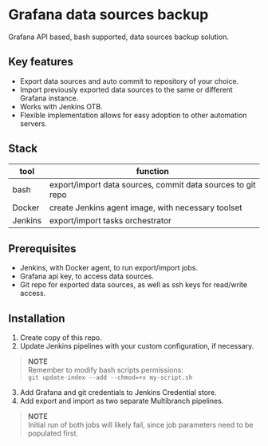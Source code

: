 # Grafana data sources backup
Grafana API based, bash supported, data sources backup solution.

## Key features
* Export data sources and auto commit to repository of your choice.
* Import previously exported data sources to the same or different Grafana instance.
* Works with Jenkins OTB.
* Flexible implementation allows for easy adoption to other automation servers.

## Stack
tool                                                                                              | function
---                                                                                               | ---
bash                                                                                              | export/import data sources, commit data sources to git repo
Docker                                                                                            | create Jenkins agent image, with necessary toolset 
Jenkins                                                                                           | export/import tasks orchestrator

## Prerequisites
* Jenkins, with Docker agent, to run export/import jobs.
* Grafana api key, to access data sources.
* Git repo for exported data sources, as well as ssh keys for read/write access.

## Installation
1. Create copy of this repo.
2. Update Jenkins pipelines with your custom configuration, if necessary.  
> **NOTE**  
> Remember to modify bash scripts permissions:  
> `git update-index --add --chmod=+x my-script.sh` 
3. Add Grafana and git credentials to Jenkins Credential store.
4. Add export and import as two separate Multibranch pipelines.
> **NOTE**  
> Initial run of both jobs will likely fail, since job parameters need to be populated first.